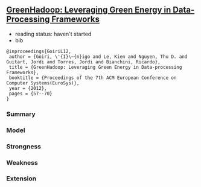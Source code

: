 ## [GreenHadoop: Leveraging Green Energy in Data-Processing Frameworks](http://dl.acm.org/citation.cfm?id=2168843)

- reading status: haven't started
- bib
```
@inproceedings{GoiriL12,
 author = {Goiri, \'{I}\~{n}igo and Le, Kien and Nguyen, Thu D. and Guitart, Jordi and Torres, Jordi and Bianchini, Ricardo},
 title = {GreenHadoop: Leveraging Green Energy in Data-processing Frameworks},
 booktitle = {Proceedings of the 7th ACM European Conference on Computer Systems(EuroSys)},
 year = {2012},
 pages = {57--70}
} 
```

### Summary 

### Model

### Strongness

### Weakness

### Extension

